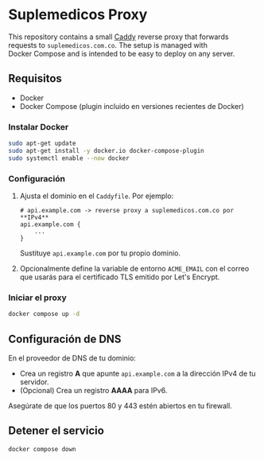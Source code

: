 # Suplemedicos Proxy

This repository contains a small [Caddy](https://caddyserver.com) reverse proxy
that forwards requests to `suplemedicos.com.co`. The setup is managed with
Docker Compose and is intended to be easy to deploy on any server.

## Requisitos

- Docker
- Docker Compose (plugin incluido en versiones recientes de Docker)

### Instalar Docker

```bash
sudo apt-get update
sudo apt-get install -y docker.io docker-compose-plugin
sudo systemctl enable --now docker
```

### Configuración

1. Ajusta el dominio en el `Caddyfile`. Por ejemplo:

   ```caddy
   # api.example.com -> reverse proxy a suplemedicos.com.co por **IPv4**
   api.example.com {
       ...
   }
   ```

   Sustituye `api.example.com` por tu propio dominio.

2. Opcionalmente define la variable de entorno `ACME_EMAIL` con el correo que
   usarás para el certificado TLS emitido por Let's Encrypt.

### Iniciar el proxy

```bash
docker compose up -d
```

## Configuración de DNS

En el proveedor de DNS de tu dominio:

- Crea un registro **A** que apunte `api.example.com` a la dirección IPv4 de tu
  servidor.
- (Opcional) Crea un registro **AAAA** para IPv6.

Asegúrate de que los puertos 80 y 443 estén abiertos en tu firewall.

## Detener el servicio

```bash
docker compose down
```


